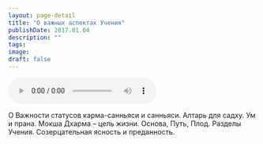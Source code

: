 ```yaml
---
layout: page-detail
title: "О важных аспектах Учения"
publishDate: 2017.01.04
description: ""
tags:
image:
draft: false
---
```


<audio title="2017.01.04 - О важных аспектах Учения.mp3" src="/upload/iblock/510/510abae1166e1d366425c68081a06e33.mp3" controls=""></audio>

 О Важности статусов карма-санньяси и санньяси. Алтарь для садху. Ум и прана. Мокша Дхарма – цель жизни. Основа, Путь, Плод. Разделы Учения. Созерцательная ясность и преданность. 

  
